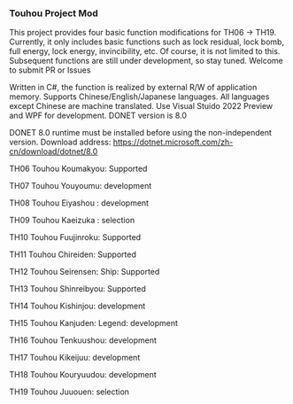 ### Touhou Project Mod
This project provides four basic function modifications for TH06 -> TH19. Currently, it only includes basic functions such as lock residual, lock bomb, full energy, lock energy, invincibility, etc. Of course, it is not limited to this. Subsequent functions are still under development, so stay tuned. Welcome to submit PR or Issues

Written in C#, the function is realized by external R/W of application memory. Supports Chinese/English/Japanese languages. All languages ​​except Chinese are machine translated. Use Visual Stuido 2022 Preview and WPF for development. DONET version is 8.0

DONET 8.0 runtime must be installed before using the non-independent version. Download address: https://dotnet.microsoft.com/zh-cn/download/dotnet/8.0

TH06 Touhou Koumakyou: Supported

TH07 Touhou Youyoumu:  development

TH08 Touhou Eiyashou : development

TH09 Touhou Kaeizuka : selection

TH10 Touhou Fuujinroku: Supported

TH11 Touhou Chireiden: Supported

TH12 Touhou Seirensen: Ship: Supported

TH13 Touhou Shinreibyou: Supported

TH14 Touhou Kishinjou: development

TH15 Touhou Kanjuden: Legend: development

TH16 Touhou Tenkuushou: development

TH17 Touhou Kikeijuu: development

TH18 Touhou Kouryuudou: development

TH19 Touhou Juuouen: selection
